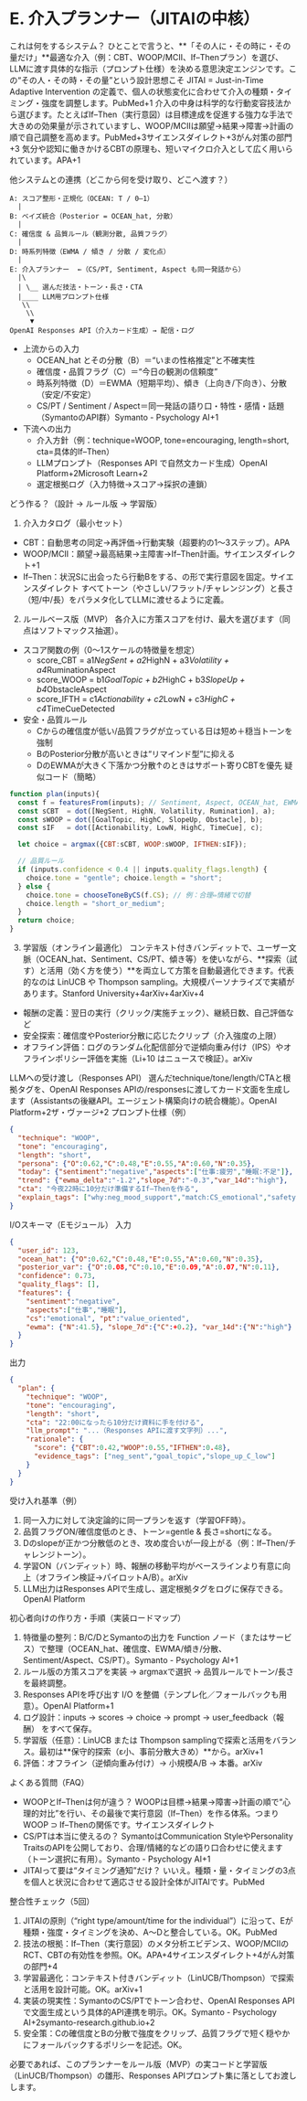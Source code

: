 # E. 介入プランナー（JITAIの中核） 

これは何をするシステム？
ひとことで言うと、**「その人に・その時に・その量だけ」**最適な介入（例：CBT、WOOP/MCII、If–Thenプラン）を選び、LLMに渡す具体的な指示（プロンプト仕様）を決める意思決定エンジンです。この“その人・その時・その量”という設計思想こそ JITAI = Just-in-Time Adaptive Intervention の定義で、個人の状態変化に合わせて介入の種類・タイミング・強度を調整します。PubMed+1
介入の中身は科学的な行動変容技法から選びます。たとえばIf–Then（実行意図）は目標達成を促進する強力な手法で大きめの効果量が示されていますし、WOOP/MCIIは願望→結果→障害→計画の順で自己調整を高めます。PubMed+3サイエンスダイレクト+3がん対策の部門+3 気分や認知に働きかけるCBTの原理も、短いマイクロ介入として広く用いられています。APA+1

他システムとの連携（どこから何を受け取り、どこへ渡す？）

```text
A: スコア整形・正規化（OCEAN: T / 0–1）
  |
B: ベイズ統合（Posterior = OCEAN_hat, 分散）
  |
C: 確信度 & 品質ルール（観測分散, 品質フラグ）
  |
D: 時系列特徴（EWMA / 傾き / 分散 / 変化点）
  |
E: 介入プランナー  ←（CS/PT, Sentiment, Aspect も同一発話から）
  |\
  | \__ 選んだ技法・トーン・長さ・CTA
  |____ LLM用プロンプト仕様
   \\
    \\
     ▼
OpenAI Responses API（介入カード生成）→ 配信・ログ
```
* 上流からの入力
    * OCEAN_hat とその分散（B）＝“いまの性格推定”と不確実性
    * 確信度・品質フラグ（C）＝“今日の観測の信頼度”
    * 時系列特徴（D）＝EWMA（短期平均）、傾き（上向き/下向き）、分散（安定/不安定）
    * CS/PT / Sentiment / Aspect＝同一発話の語り口・特性・感情・話題（SymantoのAPI群）Symanto - Psychology AI+1
* 下流への出力
    * 介入方針（例：technique=WOOP, tone=encouraging, length=short, cta=具体的If–Then）
    * LLMプロンプト（Responses API で自然文カード生成）OpenAI Platform+2Microsoft Learn+2
    * 選定根拠ログ（入力特徴→スコア→採択の連鎖）

どう作る？（設計 → ルール版 → 学習版）
1) 介入カタログ（最小セット）
* CBT：自動思考の同定→再評価→行動実験（超要約の1～3ステップ）。APA
* WOOP/MCII：願望→最高結果→主障害→If–Then計画。サイエンスダイレクト+1
* If–Then：状況Sに出会ったら行動Bをする、の形で実行意図を固定。サイエンスダイレクト
すべてトーン（やさしい/フラット/チャレンジング）と長さ（短/中/長）をパラメタ化してLLMに渡せるように定義。
2) ルールベース版（MVP）
各介入に方策スコアを付け、最大を選びます（同点はソフトマックス抽選）。
* スコア関数の例（0〜1スケールの特徴量を想定）
    * score_CBT = a1*NegSent + a2*HighN + a3*Volatility + a4*RuminationAspect
    * score_WOOP = b1*GoalTopic + b2*HighC + b3*SlopeUp + b4*ObstacleAspect
    * score_IFTH = c1*Actionability + c2*LowN + c3*HighC + c4*TimeCueDetected
* 安全・品質ルール
    * Cからの確信度が低い/品質フラグが立っている日は短め＋穏当トーンを強制
    * BのPosterior分散が高いときは“リマインド型”に抑える
    * DのEWMAが大きく下落かつ分散↑のときはサポート寄りCBTを優先
疑似コード（簡略）

```js
function plan(inputs){
  const f = featuresFrom(inputs); // Sentiment, Aspect, OCEAN_hat, EWMA, slope, var, CS/PT...
  const sCBT  = dot([NegSent, HighN, Volatility, Rumination], a);
  const sWOOP = dot([GoalTopic, HighC, SlopeUp, Obstacle], b);
  const sIF   = dot([Actionability, LowN, HighC, TimeCue], c);

  let choice = argmax({CBT:sCBT, WOOP:sWOOP, IFTHEN:sIF});

  // 品質ルール
  if (inputs.confidence < 0.4 || inputs.quality_flags.length) {
    choice.tone = "gentle"; choice.length = "short";
  } else {
    choice.tone = chooseToneByCS(f.CS); // 例：合理⇔情緒で切替
    choice.length = "short_or_medium";
  }
  return choice;
}
```
3) 学習版（オンライン最適化）
コンテキスト付きバンディットで、ユーザー文脈（OCEAN_hat、Sentiment、CS/PT、傾き等）を使いながら、**探索（試す）と活用（効く方を使う）**を両立して方策を自動最適化できます。代表的なのは LinUCB や Thompson sampling。大規模パーソナライズで実績があります。Stanford University+4arXiv+4arXiv+4
* 報酬の定義：翌日の実行（クリック/実施チェック）、継続日数、自己評価など
* 安全探索：確信度やPosterior分散に応じたクリップ（介入強度の上限）
* オフライン評価：ログのランダム化配信部分で逆傾向重み付け（IPS）やオフラインポリシー評価を実施（Li+10 はニュースで検証）。arXiv

LLMへの受け渡し（Responses API）
選んだtechnique/tone/length/CTAと根拠タグを、OpenAI Responses APIの/responsesに渡してカード文面を生成します（Assistantsの後継API。エージェント構築向けの統合機能）。OpenAI Platform+2ザ・ヴァージ+2
プロンプト仕様（例）

```json
{
  "technique": "WOOP",
  "tone": "encouraging",
  "length": "short",
  "persona": {"O":0.62,"C":0.48,"E":0.55,"A":0.60,"N":0.35},
  "today": {"sentiment":"negative","aspects":["仕事:疲労","睡眠:不足"]},
  "trend": {"ewma_delta":"-1.2","slope_7d":"-0.3","var_14d":"high"},
  "cta": "今夜22時に10分だけ準備するIf–Thenを作る",
  "explain_tags": ["why:neg_mood_support","match:CS_emotional","safety:gentle"]
}
```

I/Oスキーマ（Eモジュール）
入力

```json
{
  "user_id": 123,
  "ocean_hat": {"O":0.62,"C":0.48,"E":0.55,"A":0.60,"N":0.35},
  "posterior_var": {"O":0.08,"C":0.10,"E":0.09,"A":0.07,"N":0.11},
  "confidence": 0.73,
  "quality_flags": [],
  "features": {
    "sentiment":"negative",
    "aspects":["仕事","睡眠"],
    "cs":"emotional", "pt":"value_oriented",
    "ewma": {"N":41.5}, "slope_7d":{"C":+0.2}, "var_14d":{"N":"high"}
  }
}
```
出力

```json
{
  "plan": {
    "technique": "WOOP",
    "tone": "encouraging",
    "length": "short",
    "cta": "22:00になったら10分だけ資料に手を付ける",
    "llm_prompt": "...（Responses APIに渡す文字列）...",
    "rationale": {
      "score": {"CBT":0.42,"WOOP":0.55,"IFTHEN":0.48},
      "evidence_tags": ["neg_sent","goal_topic","slope_up_C_low"]
    }
  }
}
```

受け入れ基準（例）
1. 同一入力に対して決定論的に同一プランを返す（学習OFF時）。
2. 品質フラグON/確信度低のとき、トーン=gentle & 長さ=shortになる。
3. Dのslopeが正かつ分散低のとき、攻め度合いが一段上がる（例：If–Then/チャレンジトーン）。
4. 学習ON（バンディット）時、報酬の移動平均がベースラインより有意に向上（オフライン検証→パイロットA/B）。arXiv
5. LLM出力はResponses APIで生成し、選定根拠タグをログに保存できる。OpenAI Platform

初心者向けの作り方・手順（実装ロードマップ）
1. 特徴量の整列：B/C/DとSymantoの出力を Function ノード（またはサービ ス）で整理（OCEAN_hat、確信度、EWMA/傾き/分散、Sentiment/Aspect、CS/PT）。Symanto - Psychology AI+1
2. ルール版の方策スコアを実装 → argmaxで選択 → 品質ルールでトーン/長さを最終調整。
3. Responses APIを呼び出す I/O を整備（テンプレ化／フォールバックも用意）。OpenAI Platform+1
4. ログ設計：inputs → scores → choice → prompt → user_feedback（報酬） をすべて保存。
5. 学習版（任意）：LinUCB または Thompson samplingで探索と活用をバランス。最初は**保守的探索（ε小、事前分散大きめ）**から。arXiv+1
6. 評価：オフライン（逆傾向重み付け）→ 小規模A/B → 本番。arXiv

よくある質問（FAQ）
* WOOPとIf–Thenは何が違う？ WOOPは目標→結果→障害→計画の順で“心理的対比”を行い、その最後で実行意図（If–Then）を作る体系。つまりWOOP ⊃ If–Thenの関係です。サイエンスダイレクト
* CS/PTは本当に使えるの？ SymantoはCommunication StyleやPersonality TraitsのAPIを公開しており、合理/情緒的などの語り口合わせに使えます（トーン選択に有用）。Symanto - Psychology AI+1
* JITAIって要は“タイミング通知”だけ？ いいえ。種類・量・タイミングの3点を個人と状況に合わせて適応させる設計全体がJITAIです。PubMed

整合性チェック（5回）
1. JITAIの原則（“right type/amount/time for the individual”）に沿って、Eが種類・強度・タイミングを決め、A～Dと整合している。OK。PubMed
2. 技法の根拠：If–Then（実行意図）のメタ分析エビデンス、WOOP/MCIIのRCT、CBTの有効性を参照。OK。APA+4サイエンスダイレクト+4がん対策の部門+4
3. 学習最適化：コンテキスト付きバンディット（LinUCB/Thompson）で探索と活用を設計可能。OK。arXiv+1
4. 実装の現実性：SymantoのCS/PTでトーン合わせ、OpenAI Responses APIで文面生成という具体的API連携を明示。OK。Symanto - Psychology AI+2symanto-research.github.io+2
5. 安全策：Cの確信度とBの分散で強度をクリップ、品質フラグで短く穏やかにフォールバックするポリシーを記述。OK。

必要であれば、このプランナーをルール版（MVP）の実コードと学習版（LinUCB/Thompson）の雛形、Responses APIプロンプト集に落としてお渡しします。
